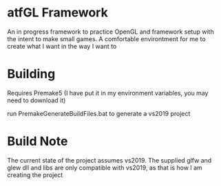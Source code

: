 # atfGL Framework
An in progress framework to practice OpenGL and framework setup with the intent to make small games. 
A comfortable environtment for me to create what I want in the way I want to

# Building
Requires Premake5 (I have put it in my environment variables, you may need to download it)

run PremakeGenerateBuildFiles.bat to generate a vs2019 project

# Build Note
The current state of the project assumes vs2019. 
The supplied glfw and glew dll and libs are only compatible with vs2019, as that is how I am creating the project
